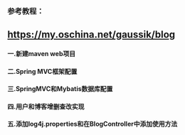 ### 参考教程：
## https://my.oschina.net/gaussik/blog

#### 一.新建maven web项目
#### 二.Spring MVC框架配置
#### 三.SpringMVC和Mybatis数据库配置
#### 四.用户和博客增删查改实现
#### 五.添加log4j.properties和在BlogController中添加使用方法
